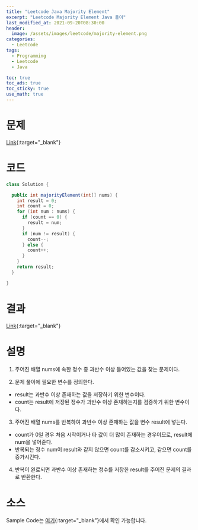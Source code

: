 ```yaml
---
title: "Leetcode Java Majority Element"
excerpt: "Leetcode Majority Element Java 풀이"
last_modified_at: 2021-09-20T08:30:00
header:
  image: /assets/images/leetcode/majority-element.png
categories:
  - Leetcode
tags:
  - Programming
  - Leetcode
  - Java

toc: true
toc_ads: true
toc_sticky: true
use_math: true
---
```

# 문제
[Link](https://leetcode.com/problems/majority-element/){:target="_blank"}

# 코드
```java
class Solution {

  public int majorityElement(int[] nums) {
    int result = 0;
    int count = 0;
    for (int num : nums) {
      if (count == 0) {
        result = num;
      }
      if (num != result) {
        count--;
      } else {
        count++;
      }
    }
    return result;
  }

}
```

# 결과
[Link](https://leetcode.com/submissions/detail/557737861/){:target="_blank"}

# 설명
1. 주어진 배열 nums에 속한 정수 중 과반수 이상 들어있는 값을 찾는 문제이다.

2. 문제 풀이에 필요한 변수를 정의한다.
- result는 과반수 이상 존재하는 값을 저장하기 위한 변수이다.
- count는 result에 저장된 정수가 과반수 이상 존재하는지를 검증하기 위한 변수이다.

3. 주어진 배열 nums를 반복하여 과반수 이상 존재하는 값을 변수 result에 넣는다.
- count가 0일 경우 처음 시작이거나 타 값이 더 많이 존재하는 경우이므로, result에 num을 넣어준다.
- 반복되는 정수 num이 result와 같지 않으면 count를 감소시키고, 같으면 count를 증가시킨다.

4. 반복이 완료되면 과반수 이상 존재하는 정수를 저장한 result를 주어진 문제의 결과로 반환한다.

# 소스
Sample Code는 [여기](https://github.com/GracefulSoul/leetcode/blob/master/src/main/java/gracefulsoul/problems/MajorityElement.java){:target="_blank"}에서 확인 가능합니다.